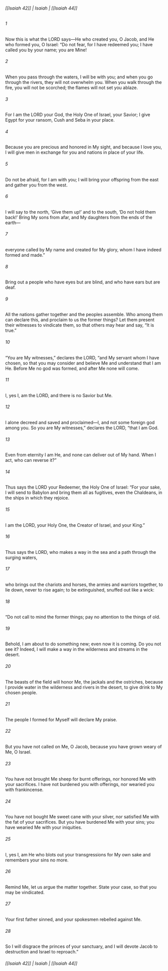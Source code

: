 ###### [[Isaiah 42]] | Isaiah | [[Isaiah 44]]

###### 1
Now this is what the LORD says—He who created you, O Jacob, and He who formed you, O Israel: “Do not fear, for I have redeemed you; I have called you by your name; you are Mine!
###### 2
When you pass through the waters, I will be with you; and when you go through the rivers, they will not overwhelm you. When you walk through the fire, you will not be scorched; the flames will not set you ablaze.
###### 3
For I am the LORD your God, the Holy One of Israel, your Savior; I give Egypt for your ransom, Cush and Seba in your place.
###### 4
Because you are precious and honored in My sight, and because I love you, I will give men in exchange for you and nations in place of your life.
###### 5
Do not be afraid, for I am with you; I will bring your offspring from the east and gather you from the west.
###### 6
I will say to the north, ‘Give them up!’ and to the south, ‘Do not hold them back!’ Bring My sons from afar, and My daughters from the ends of the earth—
###### 7
everyone called by My name and created for My glory, whom I have indeed formed and made.”
###### 8
Bring out a people who have eyes but are blind, and who have ears but are deaf.
###### 9
All the nations gather together and the peoples assemble. Who among them can declare this, and proclaim to us the former things? Let them present their witnesses to vindicate them, so that others may hear and say, “It is true.”
###### 10
“You are My witnesses,” declares the LORD, “and My servant whom I have chosen, so that you may consider and believe Me and understand that I am He. Before Me no god was formed, and after Me none will come.
###### 11
I, yes I, am the LORD, and there is no Savior but Me.
###### 12
I alone decreed and saved and proclaimed—I, and not some foreign god among you. So you are My witnesses,” declares the LORD, “that I am God.
###### 13
Even from eternity I am He, and none can deliver out of My hand. When I act, who can reverse it?”
###### 14
Thus says the LORD your Redeemer, the Holy One of Israel: “For your sake, I will send to Babylon and bring them all as fugitives, even the Chaldeans, in the ships in which they rejoice.
###### 15
I am the LORD, your Holy One, the Creator of Israel, and your King.”
###### 16
Thus says the LORD, who makes a way in the sea and a path through the surging waters,
###### 17
who brings out the chariots and horses, the armies and warriors together, to lie down, never to rise again; to be extinguished, snuffed out like a wick:
###### 18
“Do not call to mind the former things; pay no attention to the things of old.
###### 19
Behold, I am about to do something new; even now it is coming. Do you not see it? Indeed, I will make a way in the wilderness and streams in the desert.
###### 20
The beasts of the field will honor Me, the jackals and the ostriches, because I provide water in the wilderness and rivers in the desert, to give drink to My chosen people.
###### 21
The people I formed for Myself will declare My praise.
###### 22
But you have not called on Me, O Jacob, because you have grown weary of Me, O Israel.
###### 23
You have not brought Me sheep for burnt offerings, nor honored Me with your sacrifices. I have not burdened you with offerings, nor wearied you with frankincense.
###### 24
You have not bought Me sweet cane with your silver, nor satisfied Me with the fat of your sacrifices. But you have burdened Me with your sins; you have wearied Me with your iniquities.
###### 25
I, yes I, am He who blots out your transgressions for My own sake and remembers your sins no more.
###### 26
Remind Me, let us argue the matter together. State your case, so that you may be vindicated.
###### 27
Your first father sinned, and your spokesmen rebelled against Me.
###### 28
So I will disgrace the princes of your sanctuary, and I will devote Jacob to destruction and Israel to reproach.”

###### [[Isaiah 42]] | Isaiah | [[Isaiah 44]]
